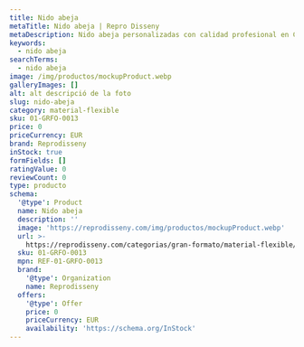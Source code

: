 ```yaml
---
title: Nido abeja
metaTitle: Nido abeja | Repro Disseny
metaDescription: Nido abeja personalizadas con calidad profesional en Cataluña.
keywords:
  - nido abeja
searchTerms:
  - nido abeja
image: /img/productos/mockupProduct.webp
galleryImages: []
alt: alt descripció de la foto
slug: nido-abeja
category: material-flexible
sku: 01-GRFO-0013
price: 0
priceCurrency: EUR
brand: Reprodisseny
inStock: true
formFields: []
ratingValue: 0
reviewCount: 0
type: producto
schema:
  '@type': Product
  name: Nido abeja
  description: ''
  image: 'https://reprodisseny.com/img/productos/mockupProduct.webp'
  url: >-
    https://reprodisseny.com/categorias/gran-formato/material-flexible/nido-abeja
  sku: 01-GRFO-0013
  mpn: REF-01-GRFO-0013
  brand:
    '@type': Organization
    name: Reprodisseny
  offers:
    '@type': Offer
    price: 0
    priceCurrency: EUR
    availability: 'https://schema.org/InStock'
---
```


